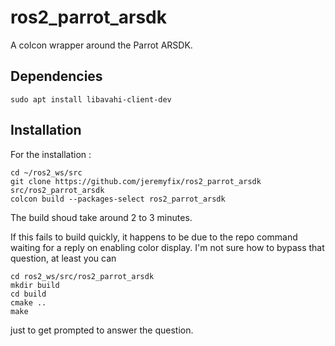 # ros2_parrot_arsdk

A colcon wrapper around the Parrot ARSDK. 

## Dependencies

```
sudo apt install libavahi-client-dev
```

## Installation

For the installation :

```
cd ~/ros2_ws/src
git clone https://github.com/jeremyfix/ros2_parrot_arsdk src/ros2_parrot_arsdk
colcon build --packages-select ros2_parrot_arsdk
```

The build shoud take around 2 to 3 minutes.

If this fails to build quickly, it happens to be due to the repo command waiting for a reply on enabling color display. I'm not sure how to bypass that question, at least you can 

```
cd ros2_ws/src/ros2_parrot_arsdk
mkdir build
cd build
cmake ..
make
```

just to get prompted to answer the question.
